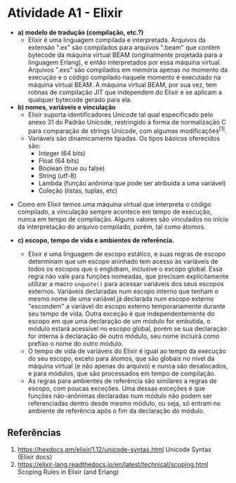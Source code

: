 <!--
Recomendações:
1. A
2. B

Contribuidores:
+ Kenia e Luiz
+ Mauricio Santiago, Gustavo Santos, Matheus Novais, Ivens Joris, Matheus Silva
+ Álvaro Souza Oliveira; Carlos Mosselman Cabral Neto; Thiago Vieira Souza Andrade; Caio Nery Matos Santos; Vanessa Machado Araújo
+ Daniel

Fontes:
+ Criação do TOC
  + [Table of contents generated with markdown-toc](http://ecotrust-canada.github.io/markdown-toc/)
---

-->

# Atividade A1 - Elixir

+ **a) modelo de tradução (compilação, etc.?)**
  + Elixir é uma linguagem compilada e interpretada. Arquivos da extensão ".ex" são compilados para arquivos ".beam" que contém bytecode da máquina virtual BEAM (originalmente projetada para a linguagem Erlang), e então interpretados por essa máquina virtual. Arquivos ".exs" são compilados em memória apenas no momento da execução e o código compilado naquele momento é executado na máquina virtual BEAM. A máquina virtual BEAM, por sua vez, tem rotinas de compilação JIT que independem do Elixir e se aplicam a qualquer bytecode gerado para ela.
+ **b) nomes, variáveis e vinculação**
  + Elixir suporta identificadores Unicode tal qual especificado pelo anexo 31 do Padrão Unicode, restringido à forma de normalização C para comparação de strings Unicode, com algumas modificações<sup>[1]</sup>.
  + Variáveis são dinamicamente tipadas. Os tipos básicos oferecidos são:
    + Integer (64 bits)
    + Float (64 bits)
    + Boolean (true ou false)
    + String (utf-8)
    + Lambda (função anônima que pode ser atribuída a uma variável)
    + Coleção (listas, tuplas, etc)
  
<!--
  + Os caracteres aceitos são baseados em subconjuntos do padrão Unicode. Indentificadores não podem começar com numerais arábicos, mas podem começar letras maiúsculas, letras minúsculas, tipos especiais de letras (modificadoras, _titlecase_, letras-números) e outros caracteres na categoria Unicode _Other_ID_Start_. Todos esses tipos de caracteres podem ser utilizados na parte do meio dos nomes inclusive números. Nenhum caractere das categorias Unicode _Pattern_Syntax_ e _Pattern_White_Space_ pode aparecer em identificadores em Elixir, porém o último caractere de um identificador pode também ser, excepcionalmente, ? e !.
--->

  + Como em Elixir temos uma máquina virtual que interpreta o código compilado, a vinculação sempre acontece em tempo de execução, nunca em tempo de compilação. Alguns valores são vinculados no início da interpretação do arquivo compilado, porém, tal como átomos.
 
+ **c) escopo, tempo de vida e ambientes de referência.**
  + Elixir é uma linguagem de escopo estático, e suas regras de escopo determinam que um escopo aninhado tem acesso às variáveis de todos os escopos que o englobam, inclusive o escopo global. Essa regra não vale para funções nomeadas, que precisam explicitamente utilizar a macro `unquote()` para acessar variáveis dos seus escopos externos. Variáveis declaradas num escopo interno que tenham o mesmo nome de uma variável já declarada num escopo externo "escondem" a variável do escopo externo temporariamente durante seu tempo de vida. Outra exceção é que independentemente do escopo em que uma declaração de um módulo for embutida, o módulo estará acessível no escopo global, porém se sua declaração for interna à declaração de outro módulo, seu nome incluirá como prefixo o nome do outro módulo.
  + O tempo de vida de variáveis do Elixir é igual ao tempo da execução do seu escopo, exceto para átomos, que são globais no nível da máquina virtual (e não apenas do arquivo) e nunca são desalocados, e para módulos, que são processados em tempo de compilação.
  + As regras para ambientes de referência são similares a regras de escopo, com poucas exceções. Uma dessas exceções é que funções não-anônimas declaradas num módulo não podem ser referenciadas dentro desde mesmo módulo, ou seja, só entram no ambiente de referência após o fim da declaração do módulo.


## Referências

1. https://hexdocs.pm/elixir/1.12/unicode-syntax.html
Unicode Syntax (Elixir docs)
1. https://elixir-lang.readthedocs.io/en/latest/technical/scoping.html
Scoping Rules in Elixir (and Erlang)